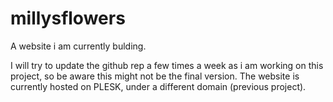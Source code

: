 # millysflowers
A website i am currently bulding.

I will try to update the github rep a few times a week as i am working on this project, so be aware this might not be the final version. The website is currently hosted on PLESK, under a different domain (previous project).
